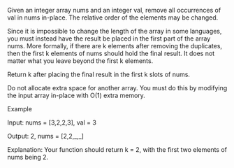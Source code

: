 <p>Given an integer array nums and an integer val, remove all occurrences of val in nums in-place. The relative order of the elements may be changed.</p>
<p>Since it is impossible to change the length of the array in some languages, you must instead have the result be placed in the first part of the array nums. More formally, if there are k elements after removing the duplicates, then the first k elements of nums should hold the final result. It does not matter what you leave beyond the first k elements.</p>
<p>Return k after placing the final result in the first k slots of nums.</p>
<p>Do not allocate extra space for another array. You must do this by modifying the input array in-place with O(1) extra memory.</p>
<p>Example </p>
<p>Input: nums = [3,2,2,3], val = 3 </p>
<p>Output: 2, nums = [2,2,_,_] </p>
<p>Explanation: Your function should return k = 2, with the first two elements of nums being 2. </p>
